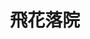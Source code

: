 ---
title: "飛花落院"
description: "飛花落院"
layout: shop
keywords:
  - 美食競賽
  - 台灣美食
  - 美食精選
datePublished: "2025-06-30"
dateModified: "2025-07-06"
city: "台中市"
district: "新社區"
address: "台中市新社區中興嶺街一段111號"
phone: "0425822388"
geo: "24.209141385848643, 120.78521764689926"
google_map: "https://maps.app.goo.gl/ewBeFDS5eq3NURGv7"
footinder: "https://footinder.com.tw/%e5%8f%b0%e4%b8%ad%e5%b8%82%e6%96%b0%e7%a4%be%e5%8d%80/410/"
official: "https://www.inflorescence.com.tw/index.html"
award:
  - name: "500盤"
    year: "2024"
    entries:
      - dishes:
          - "青柚甜蝦燉大根"
          - "淺草甘露車海老"

---